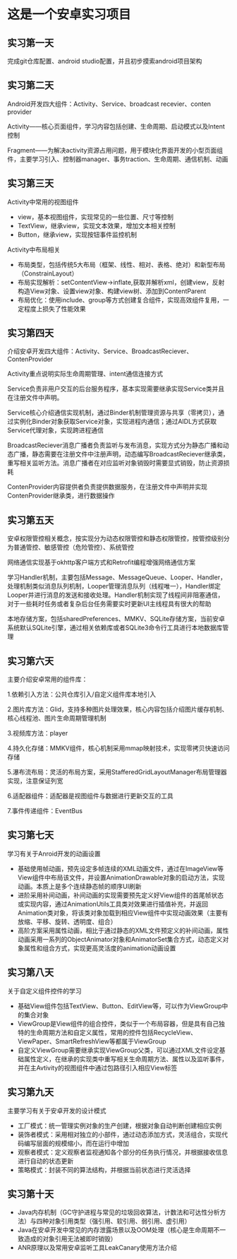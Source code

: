 # 这是一个安卓实习项目
## 实习第一天
完成git仓库配置、android studio配置，并且初步摸索android项目架构



## 实习第二天

Android开发四大组件：Activity、Service、broadcast recevier、conten provider

Activity——核心页面组件，学习内容包括创建、生命周期、启动模式以及Intent控制

Fragment——为解决activity资源占用问题，用于模块化界面开发的小型页面组件，主要学习引入、控制器manager、事务traction、生命周期、通信机制、动画





## 实习第三天

Activity中常用的视图组件

- view，基本视图组件，实现常见的一些位置、尺寸等控制
- TextView，继承view，实现文本效果，增加文本相关控制
- Button，继承view，实现按钮事件监控机制



Activity中布局相关

- 布局类型，包括传统5大布局（框架、线性、相对、表格、绝对）和新型布局（ConstrainLayout）
- 布局实现解析：setContentView->inflate,获取并解析xml，创建view，反射构造View对象、设置view对象、构建view树、添加到ContentParent
- 布局优化：使用include、group等方式创建复合组件，实现高效组件复用，一定程度上损失了性能效果





## 实习第四天

介绍安卓开发四大组件：Activity、Service、BroadcastReciever、ContenProvider

Activity重点说明实际生命周期管理、intent通信连接方式

Service负责非用户交互的后台服务程序，基本实现需要继承实现Service类并且在注册文件中声明。

Service核心介绍通信实现机制，通过Binder机制管理资源与共享（零拷贝），通过实例化Binder对象获取Service对象，实现进程内通信；通过AIDL方式获取Service代理对象，实现跨进程通信

BroadcastReciever消息广播者负责监听与发布消息，实现方式分为静态广播和动态广播，静态需要在注册文件中注册声明，动态编写BroadcastReciever继承类，重写相关监听方法。消息广播者在对应监听对象销毁时需要显式销毁，防止资源损耗

ContenProvider内容提供者负责提供数据服务，在注册文件中声明并实现ContenProvider继承类，进行数据操作







## 实习第五天

安卓权限管控相关概念，按实现分为动态权限管控和静态权限管控，按管控级别分为普通管控、敏感管控（危险管控）、系统管控

网络通信实现基于okhttp客户端方式和Retrofit编程增强网络通信方案

学习Handler机制，主要包括Message、MessageQueue、Looper、Handler，处理机制类似消息队列机制，Looper管理消息队列（线程唯一），Handler绑定Looper并进行消息的发送和接收处理。Handler机制实现了线程间非阻塞通信，对于一些耗时任务或者复杂后台任务需要实时更新UI主线程具有很大的帮助

本地存储方案，包括sharedPreferences、MMKV、SQLite存储方案，当前安卓系统默认SQLite引擎，通过相关依赖库或者SQLite3命令行工具进行本地数据库管理





## 实习第六天

主要介绍安卓常用的组件库：


1.依赖引入方法：公共仓库引入/自定义组件库本地引入

2.图片库方法：Glid，支持多种图片处理效果，核心内容包括介绍图片缓存机制、核心线程池、图片生命周期管理机制

3.视频库方法：player

4.持久化存储：MMKV组件，核心机制采用mmap映射技术，实现零拷贝快速访问存储

5.瀑布流布局：灵活的布局方案，采用StafferedGridLayoutManager布局管理器实现，注意保证列宽

6.适配器组件：适配器是视图组件与数据进行更新交互的工具

7.事件传递组件：EventBus



## 实习第七天

学习有关于Anroid开发的动画设置

-  基础使用帧动画，预先设定多帧连续的XML动画文件，通过在ImageView等View组件中布局该文件，并设置AnimationDrawable对象的启动方法，实现动画。本质上是多个连续静态帧的顺序UI刷新
- 进阶采用补间动画，补间动画的实现需要预先定义好View组件的首尾帧状态或实现内容，通过AnimationUtils工具类对效果进行插值补充，并返回Animation类对象，将该类对象加载到相应View组件中实现动画效果（主要有放缩、平移、旋转、透明度、组合）
- 高阶方案采用属性动画，相比于通过静态的XML文件预定义的补间动画，属性动画采用一系列的ObjectAnimator对象和AnimatorSet集合方式，动态定义对象属性和组合方式，实现更高灵活度的animation动画设置





## 实习第八天

关于自定义组件控件的学习

- 基础View组件包括TextView、Button、EditView等，可以作为ViewGroup中的集合对象
- ViewGroup是View组件的组合控件，类似于一个布局容器，但是具有自己独特的生命周期方法和自定义属性，常用的控件包括RecycleView、ViewPaper、SmartRefreshView等都属于ViewGroup
- 自定义ViewGroup需要继承实现ViewGroup父类，可以通过XML文件设定基础属性定义，在继承的实现类中重写相关生命周期方法、属性以及监听事件，并在主Avtivity的视图组件中通过包路径引入相应View标签





## 实习第九天

主要学习有关于安卓开发的设计模式

- 工厂模式：统一管理实例对象的生产创建，根据对象自动判断创建相应实例
- 装饰者模式：采用相对独立的小部件，通过动态添加方式，灵活组合，实现代码编写层面的规模缩小，而在运行中增加
- 观察者模式：定义观察者监视通知各个部分的任务执行情况，并根据接收信息进行自动的状态更新
- 策略模式：封装不同的算法结构，并根据当前状态进行灵活选择







## 实习第十天

- Java内存机制（GC守护进程与常见的垃圾回收算法，计数法和可达性分析方法）与四种对象引用类型（强引用、软引用、弱引用、虚引用）
- Java在安卓开发中常见的内存泄露场景以及OOM处理（核心是生命周期不一致造成的对象引用无法被即时销毁）
- ANR原理以及常用安卓监听工具LeakCanary使用方法介绍

